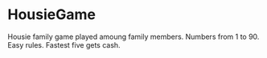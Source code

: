 # HousieGame
Housie family game played amoung family members.
Numbers from 1 to 90.
Easy rules.
Fastest five gets cash.
